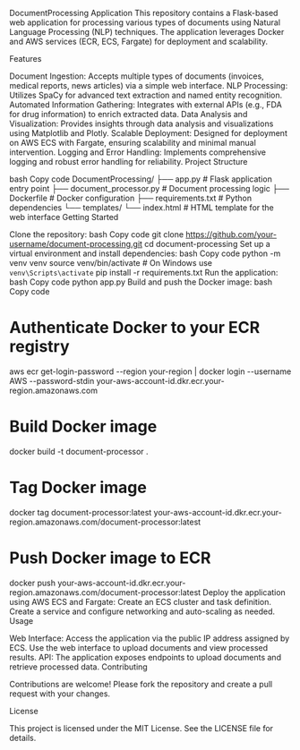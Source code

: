 DocumentProcessing Application
This repository contains a Flask-based web application for processing various types of documents using Natural Language Processing (NLP) techniques. The application leverages Docker and AWS services (ECR, ECS, Fargate) for deployment and scalability.

Features

Document Ingestion: Accepts multiple types of documents (invoices, medical reports, news articles) via a simple web interface.
NLP Processing: Utilizes SpaCy for advanced text extraction and named entity recognition.
Automated Information Gathering: Integrates with external APIs (e.g., FDA for drug information) to enrich extracted data.
Data Analysis and Visualization: Provides insights through data analysis and visualizations using Matplotlib and Plotly.
Scalable Deployment: Designed for deployment on AWS ECS with Fargate, ensuring scalability and minimal manual intervention.
Logging and Error Handling: Implements comprehensive logging and robust error handling for reliability.
Project Structure

bash
Copy code
DocumentProcessing/
├── app.py                      # Flask application entry point
├── document_processor.py       # Document processing logic
├── Dockerfile                  # Docker configuration
├── requirements.txt            # Python dependencies
└── templates/
    └── index.html              # HTML template for the web interface
Getting Started

Clone the repository:
bash
Copy code
git clone https://github.com/your-username/document-processing.git
cd document-processing
Set up a virtual environment and install dependencies:
bash
Copy code
python -m venv venv
source venv/bin/activate  # On Windows use `venv\Scripts\activate`
pip install -r requirements.txt
Run the application:
bash
Copy code
python app.py
Build and push the Docker image:
bash
Copy code
# Authenticate Docker to your ECR registry
aws ecr get-login-password --region your-region | docker login --username AWS --password-stdin your-aws-account-id.dkr.ecr.your-region.amazonaws.com

# Build Docker image
docker build -t document-processor .

# Tag Docker image
docker tag document-processor:latest your-aws-account-id.dkr.ecr.your-region.amazonaws.com/document-processor:latest

# Push Docker image to ECR
docker push your-aws-account-id.dkr.ecr.your-region.amazonaws.com/document-processor:latest
Deploy the application using AWS ECS and Fargate:
Create an ECS cluster and task definition.
Create a service and configure networking and auto-scaling as needed.
Usage

Web Interface: Access the application via the public IP address assigned by ECS. Use the web interface to upload documents and view processed results.
API: The application exposes endpoints to upload documents and retrieve processed data.
Contributing

Contributions are welcome! Please fork the repository and create a pull request with your changes.

License

This project is licensed under the MIT License. See the LICENSE file for details.
